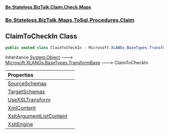 #### [Be.Stateless.BizTalk.Claim.Check.Maps](README.md 'README')
### [Be.Stateless.BizTalk.Maps.ToSql.Procedures.Claim](Be.Stateless.BizTalk.Maps.ToSql.Procedures.Claim.md 'Be.Stateless.BizTalk.Maps.ToSql.Procedures.Claim')

## ClaimToCheckIn Class

```csharp
public sealed class ClaimToCheckIn : Microsoft.XLANGs.BaseTypes.TransformBase
```

Inheritance [System.Object](https://docs.microsoft.com/en-us/dotnet/api/System.Object 'System.Object') &#129106; [Microsoft.XLANGs.BaseTypes.TransformBase](https://docs.microsoft.com/en-us/dotnet/api/Microsoft.XLANGs.BaseTypes.TransformBase 'Microsoft.XLANGs.BaseTypes.TransformBase') &#129106; ClaimToCheckIn

| Properties | |
| :--- | :--- |
| [SourceSchemas](ClaimToCheckIn.SourceSchemas.md 'Be.Stateless.BizTalk.Maps.ToSql.Procedures.Claim.ClaimToCheckIn.SourceSchemas') | |
| [TargetSchemas](ClaimToCheckIn.TargetSchemas.md 'Be.Stateless.BizTalk.Maps.ToSql.Procedures.Claim.ClaimToCheckIn.TargetSchemas') | |
| [UseXSLTransform](ClaimToCheckIn.UseXSLTransform.md 'Be.Stateless.BizTalk.Maps.ToSql.Procedures.Claim.ClaimToCheckIn.UseXSLTransform') | |
| [XmlContent](ClaimToCheckIn.XmlContent.md 'Be.Stateless.BizTalk.Maps.ToSql.Procedures.Claim.ClaimToCheckIn.XmlContent') | |
| [XsltArgumentListContent](ClaimToCheckIn.XsltArgumentListContent.md 'Be.Stateless.BizTalk.Maps.ToSql.Procedures.Claim.ClaimToCheckIn.XsltArgumentListContent') | |
| [XsltEngine](ClaimToCheckIn.XsltEngine.md 'Be.Stateless.BizTalk.Maps.ToSql.Procedures.Claim.ClaimToCheckIn.XsltEngine') | |
